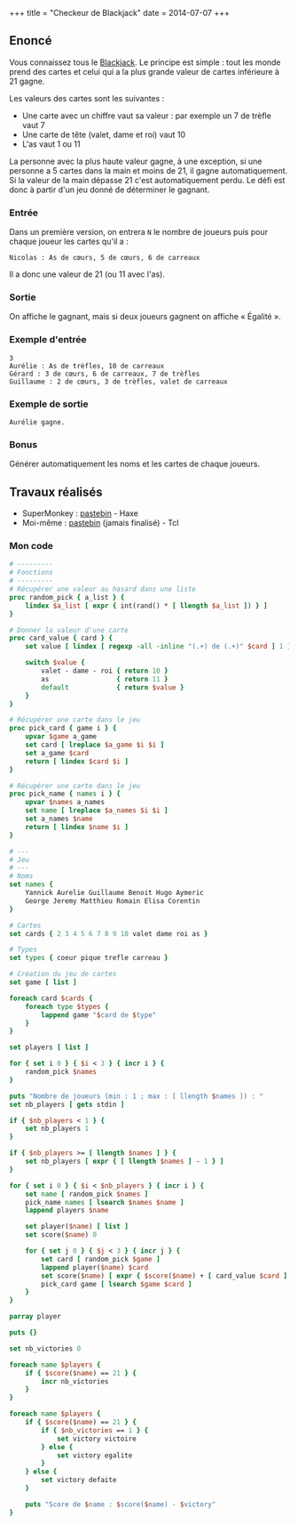 +++
title = "Checkeur de Blackjack"
date = 2014-07-07
+++

## Enoncé

Vous connaissez tous le [Blackjack](https://en.wikipedia.org/wiki/Blackjack).
Le principe est simple : tout les monde prend des cartes et celui qui a la plus
grande valeur de cartes inférieure à 21 gagne.

Les valeurs des cartes sont les suivantes :

- Une carte avec un chiffre vaut sa valeur : par exemple un 7 de trèfle vaut 7
- Une carte de tête (valet, dame et roi) vaut 10
- L'as vaut 1 ou 11

La personne avec la plus haute valeur gagne, à une exception, si une personne a
5 cartes dans la main et moins de 21, il gagne automatiquement. Si la valeur de
la main dépasse 21 c'est automatiquement perdu. Le défi est donc à partir d'un
jeu donné de déterminer le gagnant.

### Entrée

Dans un première version, on entrera `N` le nombre de joueurs puis pour chaque
joueur les cartes qu'il a :

```text
Nicolas : As de cœurs, 5 de cœurs, 6 de carreaux
```

Il a donc une valeur de 21 (ou 11 avec l'as).

### Sortie

On affiche le gagnant, mais si deux joueurs gagnent on affiche « Égalité ».

### Exemple d'entrée

```text
3
Aurélie : As de trèfles, 10 de carreaux
Gérard : 3 de cœurs, 6 de carreaux, 7 de trèfles
Guillaume : 2 de cœurs, 3 de trèfles, valet de carreaux
```

### Exemple de sortie

```text
Aurélie gagne.
```

### Bonus

Générer automatiquement les noms et les cartes de chaque joueurs.

## Travaux réalisés

- SuperMonkey : [pastebin](https://pastebin.com/4m7qGKBD) - Haxe
- Moi-même : [pastebin](https://pastebin.com/kRS64VJ9) (jamais finalisé) - Tcl

### Mon code

```tcl
# ---------
# Fonctions
# ---------
# Récupérer une valeur au hasard dans une liste
proc random_pick { a_list } {
    lindex $a_list [ expr { int(rand() * [ llength $a_list ]) } ]
}

# Donner la valeur d'une carte
proc card_value { card } {
    set value [ lindex [ regexp -all -inline "(.+) de (.+)" $card ] 1 ]

    switch $value {
        valet - dame - roi { return 10 }
        as                 { return 11 }
        default            { return $value }
    }
}

# Récupérer une carte dans le jeu
proc pick_card { game i } {
    upvar $game a_game
    set card [ lreplace $a_game $i $i ]
    set a_game $card
    return [ lindex $card $i ]
}

# Récupérer une carte dans le jeu
proc pick_name { names i } {
    upvar $names a_names
    set name [ lreplace $a_names $i $i ]
    set a_names $name
    return [ lindex $name $i ]
}

# ---
# Jeu
# ---
# Noms
set names {
    Yannick Aurelie Guillaume Benoit Hugo Aymeric
    George Jeremy Matthieu Romain Elisa Corentin
}

# Cartes
set cards { 2 3 4 5 6 7 8 9 10 valet dame roi as }

# Types
set types { coeur pique trefle carreau }

# Création du jeu de cartes
set game [ list ]

foreach card $cards {
    foreach type $types {
        lappend game "$card de $type"
    }
}

set players [ list ]

for { set i 0 } { $i < 3 } { incr i } {
    random_pick $names
}

puts "Nombre de joueurs (min : 1 ; max : [ llength $names ]) : "
set nb_players [ gets stdin ]

if { $nb_players < 1 } {
    set nb_players 1
}

if { $nb_players >= [ llength $names ] } {
    set nb_players [ expr { [ llength $names ] - 1 } ]
}

for { set i 0 } { $i < $nb_players } { incr i } {
    set name [ random_pick $names ]
    pick_name names [ lsearch $names $name ]
    lappend players $name

    set player($name) [ list ]
    set score($name) 0

    for { set j 0 } { $j < 3 } { incr j } {
        set card [ random_pick $game ]
        lappend player($name) $card
        set score($name) [ expr { $score($name) + [ card_value $card ] } ]
        pick_card game [ lsearch $game $card ]
    }
}

parray player

puts {}

set nb_victories 0

foreach name $players {
    if { $score($name) == 21 } {
        incr nb_victories
    }
}

foreach name $players {
    if { $score($name) == 21 } {
        if { $nb_victories == 1 } {
            set victory victoire
        } else {
            set victory egalite
        }
    } else {
        set victory defaite
    }

    puts "Score de $name : $score($name) - $victory"
}
```
